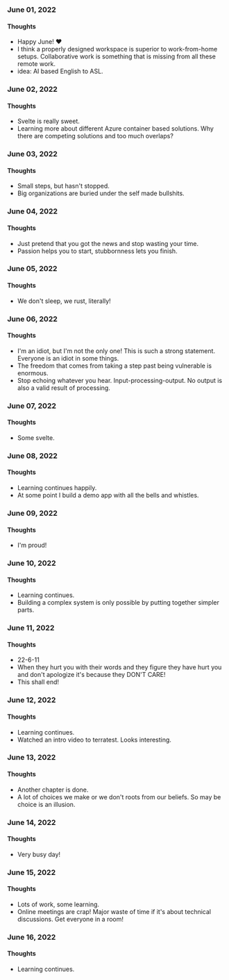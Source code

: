 ### June 01, 2022

#### Thoughts

- Happy June!  ❤
- I think a properly designed workspace is superior to work-from-home setups. Collaborative work is something that is missing from all these remote work.
- idea: AI based English to ASL.



### June 02, 2022

#### Thoughts

- Svelte is really sweet. 
- Learning more about different Azure container based solutions. Why there are competing solutions and too much overlaps?



### June 03, 2022

#### Thoughts

- Small steps, but hasn't stopped.
- Big organizations are buried under the self made bullshits.



### June 04, 2022

#### Thoughts

- Just pretend that you got the news and stop wasting your time.
- Passion helps you to start, stubbornness lets you finish. 



### June 05, 2022

#### Thoughts

- We don't sleep, we rust, literally!



### June 06, 2022

#### Thoughts

- I'm an idiot, but I'm not the only one! This is such a strong statement. Everyone is an idiot in some things.
- The freedom that comes from taking a step past being vulnerable is enormous.
- Stop echoing whatever you hear. Input-processing-output. No output is also a valid result of processing. 



### June 07, 2022

#### Thoughts

- Some svelte.



### June 08, 2022

#### Thoughts

- Learning continues happily.
- At some point I build a demo app with all the bells and whistles.



### June 09, 2022

#### Thoughts

- I'm proud!



### June 10, 2022

#### Thoughts

- Learning continues.
- Building a complex system is only possible by putting together simpler parts.



### June 11, 2022

#### Thoughts

- 22-6-11 
- When they hurt you with their words and they figure they have hurt you and don't apologize it's because they DON'T CARE! 
- This shall end!



### June 12, 2022

#### Thoughts

- Learning continues.
- Watched an intro video to terratest. Looks interesting.



### June 13, 2022

#### Thoughts

- Another chapter is done.
- A lot of choices we make or we don't roots from our beliefs. So may be choice is an illusion.



### June 14, 2022

#### Thoughts

- Very busy day! 



### June 15, 2022

#### Thoughts

- Lots of work, some learning.
- Online meetings are crap! Major waste of time if it's about technical discussions. Get everyone in a room!



### June 16, 2022

#### Thoughts

- Learning continues.
